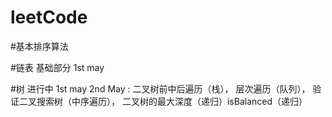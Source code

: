 # leetCode

#基本排序算法 


#链表 
基础部分 1st may 
 

#树 
进行中 
1st may
2nd May : 二叉树前中后遍历（栈）， 层次遍历（队列）， 验证二叉搜索树（中序遍历），
二叉树的最大深度（递归）isBalanced（递归）

